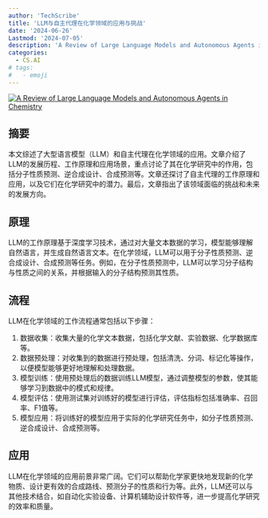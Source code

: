 ```yaml
---
author: 'TechScribe'
title: 'LLM与自主代理在化学领域的应用与挑战'
date: '2024-06-26'
Lastmod: '2024-07-05'
description: 'A Review of Large Language Models and Autonomous Agents in Chemistry'
categories:
  - CS.AI
# tags:
#   - emoji
---
```


[![A Review of Large Language Models and Autonomous Agents in Chemistry](https://arxiv-research-1301205113.cos.ap-guangzhou.myqcloud.com/images/2407.01603v1.pdf_0.jpg)](https://arxiv.org/abs/2407.01603v1)

## 摘要

本文综述了大型语言模型（LLM）和自主代理在化学领域的应用。文章介绍了LLM的发展历程、工作原理和应用场景，重点讨论了其在化学研究中的作用，包括分子性质预测、逆合成设计、合成预测等。文章还探讨了自主代理的工作原理和应用，以及它们在化学研究中的潜力。最后，文章指出了该领域面临的挑战和未来的发展方向。<!--more-->

## 原理

LLM的工作原理基于深度学习技术，通过对大量文本数据的学习，模型能够理解自然语言，并生成自然语言文本。在化学领域，LLM可以用于分子性质预测、逆合成设计、合成预测等任务。例如，在分子性质预测中，LLM可以学习分子结构与性质之间的关系，并根据输入的分子结构预测其性质。

## 流程

LLM在化学领域的工作流程通常包括以下步骤：
1. 数据收集：收集大量的化学文本数据，包括化学文献、实验数据、化学数据库等。
2. 数据预处理：对收集到的数据进行预处理，包括清洗、分词、标记化等操作，以便模型能够更好地理解和处理数据。
3. 模型训练：使用预处理后的数据训练LLM模型，通过调整模型的参数，使其能够学习到数据中的模式和规律。
4. 模型评估：使用测试集对训练好的模型进行评估，评估指标包括准确率、召回率、F1值等。
5. 模型应用：将训练好的模型应用于实际的化学研究任务中，如分子性质预测、逆合成设计、合成预测等。

## 应用

LLM在化学领域的应用前景非常广阔。它们可以帮助化学家更快地发现新的化学物质、设计更有效的合成路线、预测分子的性质和行为等。此外，LLM还可以与其他技术结合，如自动化实验设备、计算机辅助设计软件等，进一步提高化学研究的效率和质量。